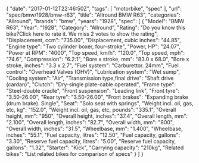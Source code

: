 {
    "date": "2017-01-12T22:46:50Z",
    "tags": [
        "motorbike",
        "spec"
    ],
    "url": "spec\/bmw\/1928\/bmw-r63",
    "title": "Allround BMW R63",
    "categories": "Allround",
    "brands": "bmw",
    "years": "1928",
    "spec": [
        {
            "Model": "BMW R63",
            "Year": "1928",
            "Category": "Allround",
            "Rating": "Do you know this bike?Click here to rate it. We miss 2 votes to show the rating",
            "Displacement, ccm": "735.00",
            "Displacement, cubic inches": "44.85",
            "Engine type": "Two cylinder boxer, four-stroke",
            "Power, HP": "24.07",
            "Power at RPM": "4000",
            "Top speed, km\/h": "120.0",
            "Top speed, mph": "74.6",
            "Compression": "6.2:1",
            "Bore x stroke, mm": "83.0 x 68.0",
            "Bore x stroke, inches": "3.3 x 2.7",
            "Fuel system": "Carburettor. 24mm",
            "Fuel control": "Overhead Valves (OHV)",
            "Lubrication system": "Wet sump",
            "Cooling system": "Air",
            "Transmission type,final drive": "Shaft drive (cardan)",
            "Clutch": "Dry-single plate-cable operated",
            "Frame type": "Steel-double cradle",
            "Front suspension": "Leading link",
            "Front tyre": "3.50-26.00",
            "Rear tyre": "3.50-26.00",
            "Front brakes": "Expanding brake (drum brake). Single",
            "Seat": "Solo seat with springs",
            "Weight incl. oil, gas, etc, kg": "152.0",
            "Weight incl. oil, gas, etc, pounds": "335.1",
            "Overall height, mm": "950",
            "Overall height, inches": "37.4",
            "Overall length, mm": "2.100",
            "Overall length, inches": "82.7",
            "Overall width, mm": "800",
            "Overall width, inches": "31.5",
            "Wheelbase, mm": "1.400",
            "Wheelbase, inches": "55.1",
            "Fuel capacity, litres": "12.50",
            "Fuel capacity, gallons": "3.30",
            "Reserve fuel capacity, litres": "5.00",
            "Reserve fuel capacity, gallons": "1.32",
            "Starter": "Kick",
            "Carrying capacity": "210kg",
            "Related bikes": "List related bikes for comparison of specs"
        }
    ]
}